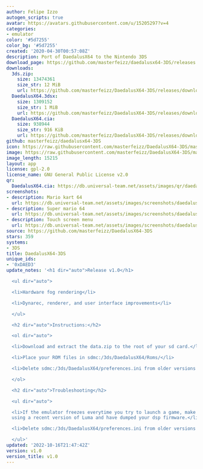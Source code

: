 ```yaml
---
author: Felipe Izzo
autogen_scripts: true
avatar: https://avatars.githubusercontent.com/u/15205297?v=4
categories:
- emulator
color: '#5d7255'
color_bg: '#5d7255'
created: '2020-04-30T00:57:08Z'
description: Port of DaedalusX64 to the Nintendo 3DS
download_page: https://github.com/masterfeizz/daedalusx64-3DS/releases
downloads:
  3ds.zip:
    size: 13474361
    size_str: 12 MiB
    url: https://github.com/masterfeizz/DaedalusX64-3DS/releases/download/v1.0/3ds.zip
  DaedalusX64.3dsx:
    size: 1309152
    size_str: 1 MiB
    url: https://github.com/masterfeizz/DaedalusX64-3DS/releases/download/v1.0/DaedalusX64.3dsx
  DaedalusX64.cia:
    size: 938944
    size_str: 916 KiB
    url: https://github.com/masterfeizz/DaedalusX64-3DS/releases/download/v1.0/DaedalusX64.cia
github: masterfeizz/daedalusx64-3DS
icon: https://raw.githubusercontent.com/masterfeizz/DaedalusX64-3DS/master/Source/SysCTR/Resources/icon.png
image: https://raw.githubusercontent.com/masterfeizz/DaedalusX64-3DS/master/Source/SysCTR/Resources/banner.png
image_length: 15215
layout: app
license: gpl-2.0
license_name: GNU General Public License v2.0
qr:
  DaedalusX64.cia: https://db.universal-team.net/assets/images/qr/daedalusx64-cia.png
screenshots:
- description: Mario kart 64
  url: https://db.universal-team.net/assets/images/screenshots/daedalusx64-3ds/mario-kart-64.png
- description: Super mario 64
  url: https://db.universal-team.net/assets/images/screenshots/daedalusx64-3ds/super-mario-64.png
- description: Touch screen menu
  url: https://db.universal-team.net/assets/images/screenshots/daedalusx64-3ds/touch-screen-menu.png
source: https://github.com/masterfeizz/DaedalusX64-3DS
stars: 359
systems:
- 3DS
title: DaedalusX64-3DS
unique_ids:
- '0xDAED3'
update_notes: '<h1 dir="auto">Release v1.0</h1>

  <ul dir="auto">

  <li>Hardware fog rendering</li>

  <li>Dynarec, renderer, and user interface improvements</li>

  </ul>

  <h2 dir="auto">Instructions:</h2>

  <ol dir="auto">

  <li>Download and extract the data.zip to the root of your sd card.</li>

  <li>Place your ROM files in sdmc:/3ds/DaedalusX64/Roms/</li>

  <li>Delete sdmc:/3ds/DaedalusX64/preferences.ini from older versions if present</li>

  </ol>

  <h2 dir="auto">Troubleshooting</h2>

  <ul dir="auto">

  <li>If the emulator freezes everytime you try to launch a game, make sure you are
  using a recent version of Luma and have dumped your dsp firmware.</li>

  <li>Delete sdmc:/3ds/DaedalusX64/preferences.ini from older versions if present</li>

  </ul>'
updated: '2022-10-16T21:47:42Z'
version: v1.0
version_title: v1.0
---
```

